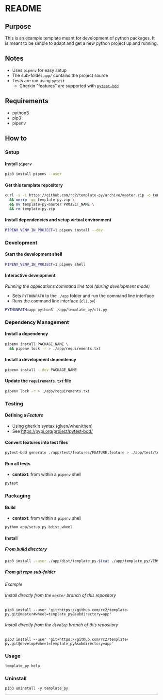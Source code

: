 # README

## Purpose

This is an example template meant for development of python packages. It is meant to be simple to adapt and get a new python project up and running.

## Notes

- Uses `pipenv` for easy setup
- The sub-folder `app/` contains the project source
- Tests are run using `pytest`
  - Gherkin "features" are supported with [`pytest-bdd`](https://pypi.org/project/pytest-bdd/)

## Requirements

- python3
- pip3
- pipenv

## How to

### Setup

#### Install `pipenv`

```bash
pip3 install pipenv --user
```

#### Get this template repository

```bash
curl -s -L https://github.com/rc2/template-py/archive/master.zip -o template-py.zip \
  && unzip -qq template-py.zip \
  && mv template-py-master PROJECT_NAME \
  && rm template-py.zip
```

#### Install dependencies and setup virtual environment

```bash
PIPENV_VENV_IN_PROJECT=1 pipenv install --dev
```

### Development

#### Start the development shell

```bash
PIPENV_VENV_IN_PROJECT=1 pipenv shell
```

#### Interactive development

*Running the applications command line tool (during development mode)*

- Sets `PYTHONPATH` to the `./app` folder and run the command line interface
- Runs the command line interface (`cli.py`)

```bash
PYTHONPATH=app python3 ./app/template_py/cli.py
```

### Dependency Management

#### Install a dependency

```bash
pipenv install PACKAGE_NAME \
  && pipenv lock -r > ./app/requirements.txt
```

#### Install a development dependency

```bash
pipenv install --dev PACKAGE_NAME
```

#### Update the `requirements.txt` file

```bash
pipenv lock -r > ./app/requirements.txt
```

### Testing

#### Defining a *Feature*

- Using gherkin syntax (given/when/then)
- See https://pypi.org/project/pytest-bdd/

#### Convert features into test files

```bash
pytest-bdd generate ./app/test/features/FEATURE.feature > ./app/test/test_FEATURE.feature
```

#### Run all tests

- **context**: from within a `pipenv` shell

```bash
pytest
```

### Packaging

#### Build

- **context**: from within a `pipenv` shell

```bash
python app/setup.py bdist_wheel
```

#### Install

##### From build directory

```bash
pip3 install --user ./app/dist/template_py-$(cat ./app/template_py/VERSION)-py3-none-any.whl
```

##### From git repo sub-folder

*Example*

###### Install directly from the `master` branch of this repository

```
pip3 install --user 'git+https://github.com/rc2/template-py.git@master#wheel=template_py&subdirectory=app'
```

###### Install directly from the `develop` branch of this repository

```
pip3 install --user 'git+https://github.com/rc2/template-py.git@develop#wheel=template_py&subdirectory=app'
```

### Usage

```bash
template_py help
```

### Uninstall

```
pip3 uninstall -y template_py
```

---
